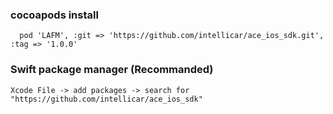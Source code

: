 ### cocoapods install
```
  pod 'LAFM', :git => 'https://github.com/intellicar/ace_ios_sdk.git', :tag => '1.0.0' 
```

### Swift package manager (Recommanded)
```
Xcode File -> add packages -> search for "https://github.com/intellicar/ace_ios_sdk" 
```
